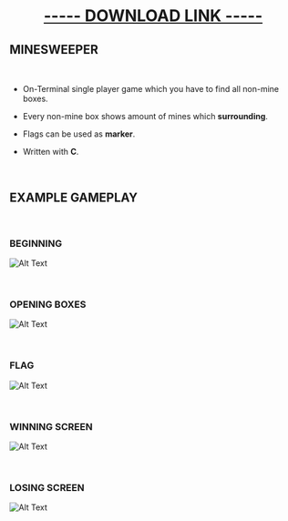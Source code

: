 
# <div align="center">[----- DOWNLOAD LINK -----](https://github.com/enestaner/minesweeper/releases/download/exe/minesweeper-v1.exe)</div>

## MINESWEEPER 
&nbsp;
- On-Terminal single player game which you have to find all non-mine boxes.

- Every non-mine box shows amount of mines which **surrounding**.

- Flags can be used as **marker**.

- Written with **C**.

&nbsp;
&nbsp;
## EXAMPLE GAMEPLAY
&nbsp;
### BEGINNING

![Alt Text](https://media.giphy.com/media/bWJBSlBqrikqpbBMbv/giphy.gif)

&nbsp;
### OPENING BOXES

![Alt Text](https://media.giphy.com/media/UZXJFXKbvViHNmPI56/giphy.gif)

&nbsp;
### FLAG
![Alt Text](https://media.giphy.com/media/aOAH9hYvDhGSoIFJUF/giphy.gif)

&nbsp;
### WINNING SCREEN
![Alt Text](https://media.giphy.com/media/SoTfSAwYnvf0G8dIa4/giphy.gif)

&nbsp;
### LOSING SCREEN
![Alt Text](https://media.giphy.com/media/e7NbmLsbNimtvqquf8/giphy.gif)